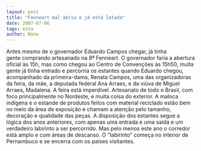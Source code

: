 ```yaml
---
layout: post
title: "Fenneart mal abriu e já está lotada"
date: 2007-07-06
tags: esta
author: None
---
```

Antes mesmo de o governador Eduardo Campos chegar, j&aacute; tinha gente&nbsp;comprando artesanado na 8&ordf; Fenneart. O governador faria a abertura oficial &agrave;s 15h, mas como chegou ao&nbsp;Centro de Conven&ccedil;&otilde;es &agrave;s 15h50, muita gente j&aacute; tinha entrado e&nbsp;percorria os estantes quando&nbsp;Eduardo chegou, acompanhado da primeira-dama, Renata Campos, uma das organizadoras da feira, da m&atilde;e, a deputada federal Ana Arraes, e da vi&uacute;va de Miguel Arraes, Madalena.
A feira est&aacute; imperd&iacute;vel. Artesanato de todo o Brasil, com foco principalmente no Nordeste, e muita coisa do exterior. A maloca ind&iacute;gena e o estande de produtos feitos com material reciclado est&atilde;o bem no meio da &aacute;rea de exposi&ccedil;&atilde;o e&nbsp;chamam a aten&ccedil;&atilde;o pelo tamanho, decora&ccedil;&atilde;o e qualidade das pe&ccedil;as.
A disposi&ccedil;&atilde;o dos estantes segue a l&oacute;gica dos anos anteriores, com apenas uma entrada e uma sa&iacute;da e um verdadeiro labirinto a ser percorrido. Mas pelo menos este ano o corredor est&aacute;&nbsp;amplo e com &aacute;reas de descanso. O &quot;labirinto&quot; come&ccedil;a no interior de Pernambuco e se encerra com os pa&iacute;ses visitantes. 